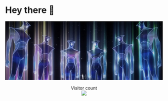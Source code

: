 # Hey there :wave:

<!--
**Tanmay-Nalawade/Tanmay-Nalawade** is a ✨ _special_ ✨ repository because its `README.md` (this file) appears on your GitHub profile.

Here are some ideas to get you started:

- 🔭 I’m currently working on ...
- 🌱 I’m currently learning ...
- 👯 I’m looking to collaborate on ...
- 🤔 I’m looking for help with ...
- 💬 Ask me about ...
- 📫 How to reach me: ...
- 😄 Pronouns: ...
- ⚡ Fun fact: ...
-->

<img src="https://github.com/Tanmay-Nalawade/Tanmay-Nalawade/blob/main/IMG_1937.WEBP" alt="Hello world">

<p align="center"> 
  Visitor count<br>
  <img src="https://profile-counter.glitch.me/Tanmay-Nalawade/count.svg" />
</p>

